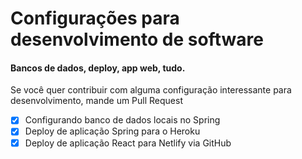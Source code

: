 # Configurações para desenvolvimento de software
#### Bancos de dados, deploy, app web, tudo.

Se você quer contribuir com alguma configuração interessante para desenvolvimento, mande um Pull Request

- [x] Configurando banco de dados locais no Spring
- [x] Deploy de aplicação Spring para o Heroku
- [x] Deploy de aplicação React para Netlify via GitHub

